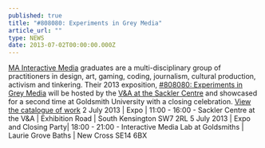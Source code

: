 ```yaml
---
published: true
title: "#808080: Experiments in Grey Media"
article_url: ""
type: NEWS
date: 2013-07-02T00:00:00.000Z
---
```


<p><a href="http://www.gold.ac.uk/pg/ma-interactive-media-critical-theory-practice/">MA Interactive Media</a> graduates are a multi-disciplinary group of practitioners in design, art, gaming, coding, journalism, cultural production, activism and tinkering. Their 2013 exposition, <a href="http://www.808080expo.com/">#808080: Experiments in Grey Media</a> will be hosted by the <a href="http://www.vam.ac.uk/content/articles/s/sackler-centre-for-arts-education-at-the-vanda/">V&amp;A at the Sackler Centre</a> and showcased for a second time at Goldsmith University with a closing celebration. <a href="http://www.808080expo.com/catalogue.html">View the catalogue of work</a> 2 July 2013 | Expo | 11:00 - 16:00 - Sackler Centre at the V&amp;A | Exhibition Road | South Kensington SW7 2RL 5 July 2013 | Expo and Closing Party| 18:00 - 21:00 - Interactive Media Lab at Goldsmiths | Laurie Grove Baths | New Cross SE14 6BX</p>
